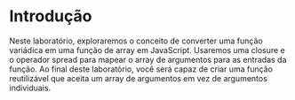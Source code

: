 # Introdução

Neste laboratório, exploraremos o conceito de converter uma função variádica em uma função de array em JavaScript. Usaremos uma closure e o operador spread para mapear o array de argumentos para as entradas da função. Ao final deste laboratório, você será capaz de criar uma função reutilizável que aceita um array de argumentos em vez de argumentos individuais.
